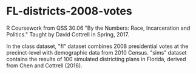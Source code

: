 # FL-districts-2008-votes
R Coursework from QSS 30.06 "By the Numbers: Race, Incarceration and Politics." Taught by David Cottrell in Spring, 2017.

In the class dataset, "fl" dataset combines 2008 presidential votes at the precinct-level with demographic data from 2010 Census. "sims" dataset contains the results of 100 simulated districting plans in Florida, derived from Chen and Cottrell (2016).

